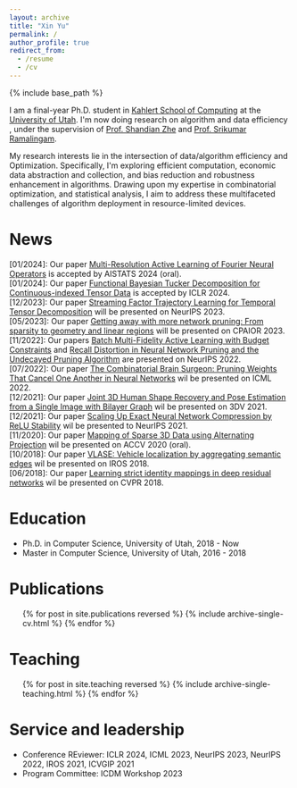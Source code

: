 ```yaml
---
layout: archive
title: "Xin Yu"
permalink: /
author_profile: true
redirect_from:
  - /resume
  - /cv
---
```


{% include base_path %}

I am a final-year Ph.D. student in [Kahlert School of Computing](https://www.cs.utah.edu/) at the [University of Utah](https://www.utah.edu). I'm now doing research on algorithm and data efficiency , under the supervision of [Prof. Shandian Zhe](https://www.cs.utah.edu/~zhe) and [Prof. Srikumar Ramalingam](https://users.cs.utah.edu/~srikumar/).

<!---
 In 2022, I joined the AI for Science group focusing on physical simulation, under the mentorship of [Prof. Shandian Zhe](https://www.cs.utah.edu/~zhe). Prior to this, during my master's studies, I was part of the data group, advised by [Prof. Feifei Li](https://users.cs.utah.edu/~lifeifei/). 
 --->

<!--- 
[Prof. Mike Kirby](https://users.cs.utah.edu/~kirby/) and --->

My research  interests lie in the intersection of data/algorithm efficiency and Optimization. Specifically, I'm exploring efficient computation, economic data abstraction and collection, and bias reduction and robustness enhancement in algorithms. Drawing upon my expertise in combinatorial optimization, and statistical analysis, I aim to address these multifaceted challenges of algorithm deployment in resource-limited devices.

<!---
My research  interests lie in the intersection of Deep Learning and Optimization and focus on reliable and economical AI techniques for large-scale AI models in real-world scenarios. Specifically, I'm exploring efficient computation, economic data abstraction and collection, and bias reduction and robustness enhancement in AI systems. Drawing upon my expertise in combinatorial optimization, Bayesian machine learning, and deep neural network expressiveness, I aim to address these multifaceted challenges in computer vision and physical simulation applications. This interdisciplinary approach allows me to forge new pathways in creating more efficient, equitable, and powerful AI technologies.

For more information, see my full [resume](http://yuxwind.github.io/files/yu_xin_resume.pdf).
--->

<!--- ![Research Roadmap](./../images/research_statement_fig.jpg)  --->
<!---
<figure>
<p align="center">
<img src="./../images/research_statement_fig.jpg" alt="drawing" width="400"/> 
</p>
</figure>  
--->
<!--- <figcaption class="figure-caption text-center"> Research Roadmap.</figcaption> --->

News
=====
\[01/2024\]: Our paper [Multi-Resolution Active Learning of Fourier Neural Operators](https://arxiv.org/pdf/2309.16971.pdf) is accepted by AISTATS 2024 (oral). \
\[01/2024\]: Our paper [Functional Bayesian Tucker Decomposition for Continuous-indexed Tensor Data](https://arxiv.org/pdf/2312.04829.pdf) is accepted by ICLR 2024. \
\[12/2023\]: Our paper [Streaming Factor Trajectory Learning for Temporal Tensor Decomposition](https://neurips.cc/virtual/2023/poster/71689) will be presented on NeurIPS 2023. \
\[05/2023\]: Our paper [Getting away with more network pruning: From sparsity to geometry and linear regions](https://arxiv.org/pdf/2301.07966.pdf) will be presented on CPAIOR 2023. \
\[11/2022\]: Our papers [Batch Multi-Fidelity Active Learning with Budget Constraints]() and [Recall Distortion in Neural Network Pruning and the Undecayed Pruning Algorithm](https://proceedings.neurips.cc/paper_files/paper/2022/file/d3303e0ca98a267164d905bbc7947f88-Paper-Conference.pdf) are presented on NeurIPS 2022. \
\[07/2022\]: Our paper [The Combinatorial Brain Surgeon: Pruning Weights That Cancel One Another in Neural Networks](https://proceedings.mlr.press/v162/yu22f/yu22f.pdf) wil be presented on ICML 2022. \
\[12/2021\]: Our paper [Joint 3D Human Shape Recovery and Pose Estimation from a Single Image with Bilayer Graph](https://arxiv.org/pdf/2110.08472.pdf) wil be presented on 3DV 2021. \
\[12/2021\]: Our paper [Scaling Up Exact Neural Network Compression by ReLU Stability](https://proceedings.neurips.cc/paper/2021/file/e35d7a5768c4b85b4780384d55dc3620-Paper.pdf) wil be presented to NeurIPS 2021. \
\[11/2020\]: Our paper [Mapping of Sparse 3D Data using Alternating Projection](https://openaccess.thecvf.com/content/ACCV2020/papers/Ranade_Mapping_of_Sparse_3D_Data_using_Alternating_Projection_ACCV_2020_paper.pdf) wil be presented on ACCV 2020 (oral). \
\[10/2018\]: Our paper [VLASE: Vehicle localization by aggregating semantic edges](https://www.researchgate.net/publication/326290402_VLASE_Vehicle_Localization_by_Aggregating_Semantic_Edges) wil be presented on IROS 2018. \
\[06/2018\]: Our paper [Learning strict identity mappings in deep residual networks](https://openaccess.thecvf.com/content_cvpr_2018/papers/Yu_Learning_Strict_Identity_CVPR_2018_paper.pdf) wil be presented on CVPR 2018. 
<!--- 08/2017: One paper on 'Compass: Spatio temporal sentiment analysis of US election what twitter says!' is presented on KDD 2017 --->


Education
======
* Ph.D. in Computer Science, University of Utah, 2018 - Now
* Master in Computer Science, University of Utah, 2016 - 2018


Publications
======
  <ul>{% for post in site.publications reversed %}
    {% include archive-single-cv.html %}
  {% endfor %}</ul>

<!---
Talks
======
  <ul>{% for post in site.talks %}
    {% include archive-single-talk-cv.html %}
  {% endfor %}</ul>
  
--->


Teaching
======
  <ul>{% for post in site.teaching reversed %}
    {% include archive-single-teaching.html %}
  {% endfor %}</ul>
  
Service and leadership
======
* Conference REviewer: ICLR 2024, ICML 2023, NeurIPS 2023, NeurIPS 2022, IROS 2021, ICVGIP 2021
* Program Committee: ICDM Workshop 2023
